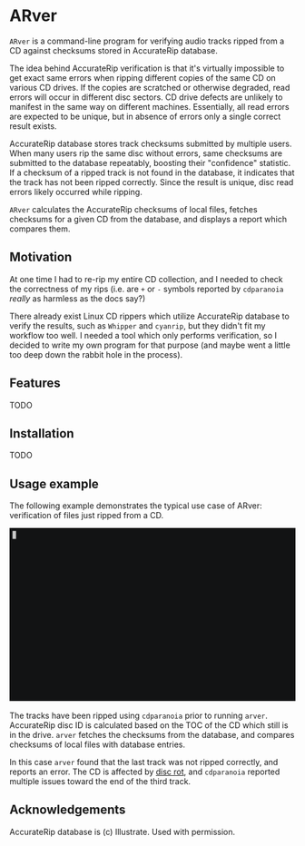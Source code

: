 # ARver

`ARver` is a command-line program for verifying audio tracks ripped from a CD
against checksums stored in AccurateRip database.

The idea behind AccurateRip verification is that it's virtually impossible to
get exact same errors when ripping different copies of the same CD on various
CD drives. If the copies are scratched or otherwise degraded, read errors will
occur in different disc sectors. CD drive defects are unlikely to manifest in
the same way on different machines. Essentially, all read errors are expected
to be unique, but in absence of errors only a single correct result exists.

AccurateRip database stores track checksums submitted by multiple users. When
many users rip the same disc without errors, same checksums are submitted to
the database repeatably, boosting their "confidence" statistic. If a checksum
of a ripped track is not found in the database, it indicates that the track has
not been ripped correctly. Since the result is unique, disc read errors likely
occurred while ripping.

`ARver` calculates the AccurateRip checksums of local files, fetches checksums
for a given CD from the database, and displays a report which compares them.

## Motivation

At one time I had to re-rip my entire CD collection, and I needed to check the
correctness of my rips (i.e. are `+` or `-` symbols reported by `cdparanoia`
*really* as harmless as the docs say?)

There already exist Linux CD rippers which utilize AccurateRip database to
verify the results, such as `Whipper` and `cyanrip`, but they didn't fit my
workflow too well. I needed a tool which only performs verification, so I
decided to write my own program for that purpose (and maybe went a little too
deep down the rabbit hole in the process).

## Features

TODO

## Installation

TODO

## Usage example

The following example demonstrates the typical use case of ARver: verification
of files just ripped from a CD.

![ARver usage example](doc/arver_usage.gif)

The tracks have been ripped using `cdparanoia` prior to running `arver`.
AccurateRip disc ID is calculated based on the TOC of the CD which still is
in the drive. `arver` fetches the checksums from the database, and compares
checksums of local files with database entries.

In this case `arver` found that the last track was not ripped correctly, and
reports an error. The CD is affected by [disc rot], and `cdparanoia` reported
multiple issues toward the end of the third track.

## Acknowledgements

AccurateRip database is (c) Illustrate. Used with permission.

[disc rot]: https://en.wikipedia.org/wiki/Disc_rot

